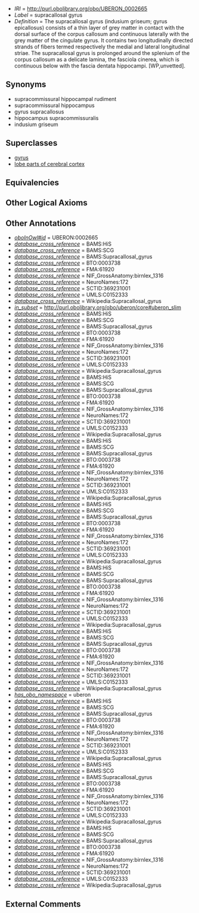  * *IRI* = http://purl.obolibrary.org/obo/UBERON_0002665
 * *Label* = supracallosal gyrus
 * *Definition* = The supracallosal gyrus (indusium griseum; gyrus epicallosus) consists of a thin layer of grey matter in contact with the dorsal surface of the corpus callosum and continuous laterally with the grey matter of the cingulate gyrus. It contains two longitudinally directed strands of fibers termed respectively the medial and lateral longitudinal striae. The supracallosal gyrus is prolonged around the splenium of the corpus callosum as a delicate lamina, the fasciola cinerea, which is continuous below with the fascia dentata hippocampi. [WP,unvetted].

## Synonyms

 * supracommissural hippocampal rudiment
 * supracommissural hippocampus
 * gyrus supracallosus
 * hippocampus supracommissuralis
 * indusium griseum

## Superclasses

 * [gyrus](../../UBERON/00/UBERON_0000200.md)
 * [lobe parts of cerebral cortex](../../UBERON/22/UBERON_0003022.md)

## Equivalencies


## Other Logical Axioms


## Other Annotations

 * *[oboInOwl#id](../../id/oboInOwl#id.md)* = UBERON:0002665
 * *[database_cross_reference](../../ef/oboInOwl#hasDbXref.md)* = BAMS:HiS
 * *[database_cross_reference](../../ef/oboInOwl#hasDbXref.md)* = BAMS:SCG
 * *[database_cross_reference](../../ef/oboInOwl#hasDbXref.md)* = BAMS:Supracallosal_gyrus
 * *[database_cross_reference](../../ef/oboInOwl#hasDbXref.md)* = BTO:0003738
 * *[database_cross_reference](../../ef/oboInOwl#hasDbXref.md)* = FMA:61920
 * *[database_cross_reference](../../ef/oboInOwl#hasDbXref.md)* = NIF_GrossAnatomy:birnlex_1316
 * *[database_cross_reference](../../ef/oboInOwl#hasDbXref.md)* = NeuroNames:172
 * *[database_cross_reference](../../ef/oboInOwl#hasDbXref.md)* = SCTID:369231001
 * *[database_cross_reference](../../ef/oboInOwl#hasDbXref.md)* = UMLS:C0152333
 * *[database_cross_reference](../../ef/oboInOwl#hasDbXref.md)* = Wikipedia:Supracallosal_gyrus
 * *[in_subset](../../et/oboInOwl#inSubset.md)* = http://purl.obolibrary.org/obo/uberon/core#uberon_slim
 * *[database_cross_reference](../../ef/oboInOwl#hasDbXref.md)* = BAMS:HiS
 * *[database_cross_reference](../../ef/oboInOwl#hasDbXref.md)* = BAMS:SCG
 * *[database_cross_reference](../../ef/oboInOwl#hasDbXref.md)* = BAMS:Supracallosal_gyrus
 * *[database_cross_reference](../../ef/oboInOwl#hasDbXref.md)* = BTO:0003738
 * *[database_cross_reference](../../ef/oboInOwl#hasDbXref.md)* = FMA:61920
 * *[database_cross_reference](../../ef/oboInOwl#hasDbXref.md)* = NIF_GrossAnatomy:birnlex_1316
 * *[database_cross_reference](../../ef/oboInOwl#hasDbXref.md)* = NeuroNames:172
 * *[database_cross_reference](../../ef/oboInOwl#hasDbXref.md)* = SCTID:369231001
 * *[database_cross_reference](../../ef/oboInOwl#hasDbXref.md)* = UMLS:C0152333
 * *[database_cross_reference](../../ef/oboInOwl#hasDbXref.md)* = Wikipedia:Supracallosal_gyrus
 * *[database_cross_reference](../../ef/oboInOwl#hasDbXref.md)* = BAMS:HiS
 * *[database_cross_reference](../../ef/oboInOwl#hasDbXref.md)* = BAMS:SCG
 * *[database_cross_reference](../../ef/oboInOwl#hasDbXref.md)* = BAMS:Supracallosal_gyrus
 * *[database_cross_reference](../../ef/oboInOwl#hasDbXref.md)* = BTO:0003738
 * *[database_cross_reference](../../ef/oboInOwl#hasDbXref.md)* = FMA:61920
 * *[database_cross_reference](../../ef/oboInOwl#hasDbXref.md)* = NIF_GrossAnatomy:birnlex_1316
 * *[database_cross_reference](../../ef/oboInOwl#hasDbXref.md)* = NeuroNames:172
 * *[database_cross_reference](../../ef/oboInOwl#hasDbXref.md)* = SCTID:369231001
 * *[database_cross_reference](../../ef/oboInOwl#hasDbXref.md)* = UMLS:C0152333
 * *[database_cross_reference](../../ef/oboInOwl#hasDbXref.md)* = Wikipedia:Supracallosal_gyrus
 * *[database_cross_reference](../../ef/oboInOwl#hasDbXref.md)* = BAMS:HiS
 * *[database_cross_reference](../../ef/oboInOwl#hasDbXref.md)* = BAMS:SCG
 * *[database_cross_reference](../../ef/oboInOwl#hasDbXref.md)* = BAMS:Supracallosal_gyrus
 * *[database_cross_reference](../../ef/oboInOwl#hasDbXref.md)* = BTO:0003738
 * *[database_cross_reference](../../ef/oboInOwl#hasDbXref.md)* = FMA:61920
 * *[database_cross_reference](../../ef/oboInOwl#hasDbXref.md)* = NIF_GrossAnatomy:birnlex_1316
 * *[database_cross_reference](../../ef/oboInOwl#hasDbXref.md)* = NeuroNames:172
 * *[database_cross_reference](../../ef/oboInOwl#hasDbXref.md)* = SCTID:369231001
 * *[database_cross_reference](../../ef/oboInOwl#hasDbXref.md)* = UMLS:C0152333
 * *[database_cross_reference](../../ef/oboInOwl#hasDbXref.md)* = Wikipedia:Supracallosal_gyrus
 * *[database_cross_reference](../../ef/oboInOwl#hasDbXref.md)* = BAMS:HiS
 * *[database_cross_reference](../../ef/oboInOwl#hasDbXref.md)* = BAMS:SCG
 * *[database_cross_reference](../../ef/oboInOwl#hasDbXref.md)* = BAMS:Supracallosal_gyrus
 * *[database_cross_reference](../../ef/oboInOwl#hasDbXref.md)* = BTO:0003738
 * *[database_cross_reference](../../ef/oboInOwl#hasDbXref.md)* = FMA:61920
 * *[database_cross_reference](../../ef/oboInOwl#hasDbXref.md)* = NIF_GrossAnatomy:birnlex_1316
 * *[database_cross_reference](../../ef/oboInOwl#hasDbXref.md)* = NeuroNames:172
 * *[database_cross_reference](../../ef/oboInOwl#hasDbXref.md)* = SCTID:369231001
 * *[database_cross_reference](../../ef/oboInOwl#hasDbXref.md)* = UMLS:C0152333
 * *[database_cross_reference](../../ef/oboInOwl#hasDbXref.md)* = Wikipedia:Supracallosal_gyrus
 * *[database_cross_reference](../../ef/oboInOwl#hasDbXref.md)* = BAMS:HiS
 * *[database_cross_reference](../../ef/oboInOwl#hasDbXref.md)* = BAMS:SCG
 * *[database_cross_reference](../../ef/oboInOwl#hasDbXref.md)* = BAMS:Supracallosal_gyrus
 * *[database_cross_reference](../../ef/oboInOwl#hasDbXref.md)* = BTO:0003738
 * *[database_cross_reference](../../ef/oboInOwl#hasDbXref.md)* = FMA:61920
 * *[database_cross_reference](../../ef/oboInOwl#hasDbXref.md)* = NIF_GrossAnatomy:birnlex_1316
 * *[database_cross_reference](../../ef/oboInOwl#hasDbXref.md)* = NeuroNames:172
 * *[database_cross_reference](../../ef/oboInOwl#hasDbXref.md)* = SCTID:369231001
 * *[database_cross_reference](../../ef/oboInOwl#hasDbXref.md)* = UMLS:C0152333
 * *[database_cross_reference](../../ef/oboInOwl#hasDbXref.md)* = Wikipedia:Supracallosal_gyrus
 * *[database_cross_reference](../../ef/oboInOwl#hasDbXref.md)* = BAMS:HiS
 * *[database_cross_reference](../../ef/oboInOwl#hasDbXref.md)* = BAMS:SCG
 * *[database_cross_reference](../../ef/oboInOwl#hasDbXref.md)* = BAMS:Supracallosal_gyrus
 * *[database_cross_reference](../../ef/oboInOwl#hasDbXref.md)* = BTO:0003738
 * *[database_cross_reference](../../ef/oboInOwl#hasDbXref.md)* = FMA:61920
 * *[database_cross_reference](../../ef/oboInOwl#hasDbXref.md)* = NIF_GrossAnatomy:birnlex_1316
 * *[database_cross_reference](../../ef/oboInOwl#hasDbXref.md)* = NeuroNames:172
 * *[database_cross_reference](../../ef/oboInOwl#hasDbXref.md)* = SCTID:369231001
 * *[database_cross_reference](../../ef/oboInOwl#hasDbXref.md)* = UMLS:C0152333
 * *[database_cross_reference](../../ef/oboInOwl#hasDbXref.md)* = Wikipedia:Supracallosal_gyrus
 * *[has_obo_namespace](../../ce/oboInOwl#hasOBONamespace.md)* = uberon
 * *[database_cross_reference](../../ef/oboInOwl#hasDbXref.md)* = BAMS:HiS
 * *[database_cross_reference](../../ef/oboInOwl#hasDbXref.md)* = BAMS:SCG
 * *[database_cross_reference](../../ef/oboInOwl#hasDbXref.md)* = BAMS:Supracallosal_gyrus
 * *[database_cross_reference](../../ef/oboInOwl#hasDbXref.md)* = BTO:0003738
 * *[database_cross_reference](../../ef/oboInOwl#hasDbXref.md)* = FMA:61920
 * *[database_cross_reference](../../ef/oboInOwl#hasDbXref.md)* = NIF_GrossAnatomy:birnlex_1316
 * *[database_cross_reference](../../ef/oboInOwl#hasDbXref.md)* = NeuroNames:172
 * *[database_cross_reference](../../ef/oboInOwl#hasDbXref.md)* = SCTID:369231001
 * *[database_cross_reference](../../ef/oboInOwl#hasDbXref.md)* = UMLS:C0152333
 * *[database_cross_reference](../../ef/oboInOwl#hasDbXref.md)* = Wikipedia:Supracallosal_gyrus
 * *[database_cross_reference](../../ef/oboInOwl#hasDbXref.md)* = BAMS:HiS
 * *[database_cross_reference](../../ef/oboInOwl#hasDbXref.md)* = BAMS:SCG
 * *[database_cross_reference](../../ef/oboInOwl#hasDbXref.md)* = BAMS:Supracallosal_gyrus
 * *[database_cross_reference](../../ef/oboInOwl#hasDbXref.md)* = BTO:0003738
 * *[database_cross_reference](../../ef/oboInOwl#hasDbXref.md)* = FMA:61920
 * *[database_cross_reference](../../ef/oboInOwl#hasDbXref.md)* = NIF_GrossAnatomy:birnlex_1316
 * *[database_cross_reference](../../ef/oboInOwl#hasDbXref.md)* = NeuroNames:172
 * *[database_cross_reference](../../ef/oboInOwl#hasDbXref.md)* = SCTID:369231001
 * *[database_cross_reference](../../ef/oboInOwl#hasDbXref.md)* = UMLS:C0152333
 * *[database_cross_reference](../../ef/oboInOwl#hasDbXref.md)* = Wikipedia:Supracallosal_gyrus
 * *[database_cross_reference](../../ef/oboInOwl#hasDbXref.md)* = BAMS:HiS
 * *[database_cross_reference](../../ef/oboInOwl#hasDbXref.md)* = BAMS:SCG
 * *[database_cross_reference](../../ef/oboInOwl#hasDbXref.md)* = BAMS:Supracallosal_gyrus
 * *[database_cross_reference](../../ef/oboInOwl#hasDbXref.md)* = BTO:0003738
 * *[database_cross_reference](../../ef/oboInOwl#hasDbXref.md)* = FMA:61920
 * *[database_cross_reference](../../ef/oboInOwl#hasDbXref.md)* = NIF_GrossAnatomy:birnlex_1316
 * *[database_cross_reference](../../ef/oboInOwl#hasDbXref.md)* = NeuroNames:172
 * *[database_cross_reference](../../ef/oboInOwl#hasDbXref.md)* = SCTID:369231001
 * *[database_cross_reference](../../ef/oboInOwl#hasDbXref.md)* = UMLS:C0152333
 * *[database_cross_reference](../../ef/oboInOwl#hasDbXref.md)* = Wikipedia:Supracallosal_gyrus

## External Comments

